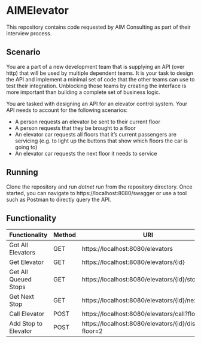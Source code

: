 # AIMElevator

This repository contains code requested by AIM Consulting as part of their interview process.

## Scenario

You are a part of a new development team that is supplying an API (over http) that will be used by multiple dependent teams. It is your task to design the API and implement a minimal set of code that the other teams can use to test their integration. Unblocking those teams by creating the interface is more important than building a complete set of business logic.

You are tasked with designing an API for an elevator control system. Your API needs to account for the following scenarios:

* A person requests an elevator be sent to their current floor
* A person requests that they be brought to a floor
* An elevator car requests all floors that it’s current passengers are servicing (e.g. to light up the buttons that show which floors the car is going to)
* An elevator car requests the next floor it needs to service

## Running
Clone the repository and run *dotnet run* from the repository directory. Once started, you can navigate to https://localhost:8080/swagger or use a tool such as Postman to directly query the API.

## Functionality
| Functionality | Method | URI |
| ------------- | ------ | --- |
| Got All Elevators | GET | https://localhost:8080/elevators |
| Get Elevator | GET | https://localhost:8080/elevators/{id} |
| Get All Queued Stops | GET | https://localhost:8080/elevators/{id}/stops |
| Get Next Stop | GET |  https://localhost:8080/elevators/{id}/nextStop |
| Call Elevator | POST | https://localhost:8080/elevators/call?floor=2 |
| Add Stop to Elevator | POST | https://localhost:8080/elevators/{id}/dispatch?floor=2 |



